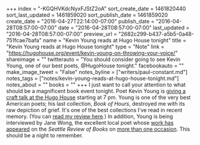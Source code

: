 +++
index = "-KGQHVKdcNyxFJStZ2oA"
sort_create_date = 1461820440
sort_last_updated = 1461859020
sort_publish_date = 1461859020
create_date = "2016-04-27T22:14:00-07:00"
publish_date = "2016-04-28T08:57:00-07:00"
date = "2016-04-28T08:57:00-07:00"
last_updated = "2016-04-28T08:57:00-07:00"
preview_url = "2682c299-b437-a5b5-0a48-751fcae7bafa"
name = "Kevin Young reads at Hugo House tonight"
title = "Kevin Young reads at Hugo House tonight"
type = "Note"
link = "https://hugohouse.org/event/kevin-young-on-throwing-your-voice/"
shareimage = ""
twitterauto = "You should consider going to see Kevin Young, one of our best poets, @HugoHouse tonight."
facebookauto = ""
make_image_tweet = "False"
notes_byline = ["writers/paul-constant.md"]
notes_tags = ["notes/kevin-young-reads-at-hugo-house-tonight.md"]
notes_about = ""
books = ""
+++
I just want to call your attention to what should be a magnificent book event tonight. Poet Kevin Young is [giving a craft talk at the Hugo House](https://hugohouse.org/event/kevin-young-on-throwing-your-voice/) starting at 7 pm. Young is one of the very best American poets; his last collection, *Book of Hours*, destroyed me with its raw depiction of grief. It's one of the best collections I've read in recent memory. (You can [read my review here](https://medium.com/@paulconstant/a-total-loss-f46831d8dece#.khy2ukre5).) In addition, Young is being interviewed by Jane Wong, the excellent local poet whose [work has appeared](http://seattlereviewofbooks.com/notes/2016/03/29/apology-in-the-age-of-construction/) on the *Seattle Review of Books* on [more than one occasion](http://seattlereviewofbooks.com/notes/2015/10/13/spoiled/). This should be a night to remember.